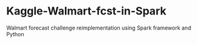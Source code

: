 # Kaggle-Walmart-fcst-in-Spark
Walmart forecast challenge reimplementation using Spark framework and Python
